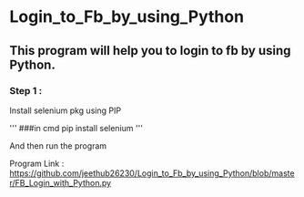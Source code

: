 # Login_to_Fb_by_using_Python

## This program will help you to login to fb by using Python.


### Step 1 :
Install selenium pkg using PIP

'''
###in cmd
pip install selenium 
'''


And then run the program 

Program Link : https://github.com/jeethub26230/Login_to_Fb_by_using_Python/blob/master/FB_Login_with_Python.py
